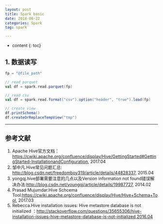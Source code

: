 ```yaml
---
layout: post
title: Spark basic
date: 2018-06-22
categories: Spark
tag: spark

---
```


* content
{: toc}

## 1. 数据读写

```scala
fp = "@file_path"

// read parquet
val df = spark.read.parquet(fp)

// read csv
val df = spark.read.format("csv").option("header", "true").load(fp)

// create view
df.printSchema()
df.createOrReplaceTempView("tmp")
```


---
## 参考文献  

1. Apache Hive官方文档：https://cwiki.apache.org/confluence/display/Hive/GettingStarted#GettingStarted-InstallationandConfiguration, 2017.04  
2. 邹中凡.Hive常见问题汇总: http://blog.csdn.net/freedomboy319/article/details/44828337, 2015.04  
3. yongqj.hive部署需要注意的几点以及Version information not found错误解决办法:http://blog.csdn.net/youngqj/article/details/19987727, 2014.02  
4. Prasad Mujumdar.Hive Schcema Tool:https://cwiki.apache.org/confluence/display/Hive/Hive+Schema+Tool, 2017.03  
5. Rebecca.Hive installation issues: Hive metastore database is not initialized
：http://stackoverflow.com/questions/35655306/hive-installation-issues-hive-metastore-database-is-not-initialized,2016.04  
